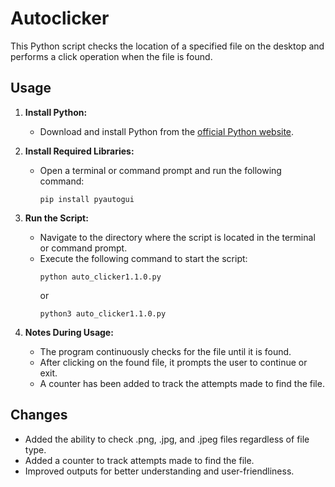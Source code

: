 # Autoclicker

This Python script checks the location of a specified file on the desktop and performs a click operation when the file is found.

## Usage

1. **Install Python:**
   - Download and install Python from the [official Python website](https://www.python.org/downloads/).

2. **Install Required Libraries:**
   - Open a terminal or command prompt and run the following command:
     ```
     pip install pyautogui
     ```

3. **Run the Script:**
   - Navigate to the directory where the script is located in the terminal or command prompt.
   - Execute the following command to start the script:
     ```
     python auto_clicker1.1.0.py
     ```
     or
     ```
     python3 auto_clicker1.1.0.py
     ```

4. **Notes During Usage:**
   - The program continuously checks for the file until it is found.
   - After clicking on the found file, it prompts the user to continue or exit.
   - A counter has been added to track the attempts made to find the file.

## Changes

- Added the ability to check .png, .jpg, and .jpeg files regardless of file type.
- Added a counter to track attempts made to find the file.
- Improved outputs for better understanding and user-friendliness.
